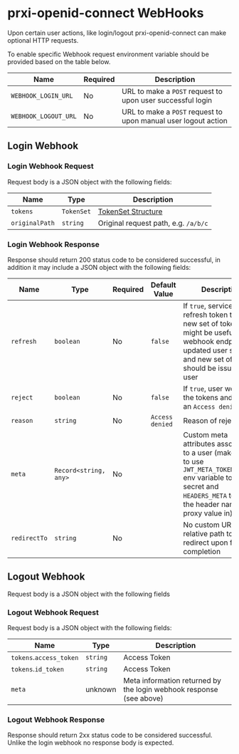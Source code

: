 # prxi-openid-connect WebHooks

Upon certain user actions, like login/logout prxi-openid-connect can make optional HTTP requests.

To enable specific Webhook request environment variable should be provided based on the table below.

| Name                 | Required | Description |
|----------------------|----------|-------------|
| `WEBHOOK_LOGIN_URL`  | No       | URL to make a `POST` request to upon user successful login |
| `WEBHOOK_LOGOUT_URL` | No       | URL to make a `POST` request to upon manual user logout action |

## Login Webhook

### Login Webhook Request

Request body is a JSON object with the following fields:

| Name           | Type       | Description |
|----------------|------------|-------------|
| `tokens`       | `TokenSet` | [TokenSet Structure](https://github.com/panva/node-openid-client/blob/main/docs/README.md#tokenset) |
| `originalPath` | `string`   | Original request path, e.g. `/a/b/c` |

### Login Webhook Response

Response should return 200 status code to be considered successful, in addition it may include a JSON object with the following fields:


| Name         | Type                  | Required | Default Value   | Description |
|--------------|-----------------------|----------|-----------------|-------------|
| `refresh`    | `boolean`             | No       | `false`         | If `true`, service will use refresh token to fetch new set of tokens, might be useful when webhook endpoint updated user state and new set of tokens should be issued to a user |
| `reject`     | `boolean`             | No       | `false`         | If `true`, user won't get the tokens and will see an `Access denied` error |
| `reason`     | `string`              | No       | `Access denied` | Reason of rejection |
| `meta`       | `Record<string, any>` | No       |                 | Custom meta attributes associated to a user (make sure to use `JWT_META_TOKEN_SECRET` env variable to set secret and `HEADERS_META` to set the header name to proxy value in) |
| `redirectTo` | `string`              | No       |                 |  No custom URL or relative path to redirect upon flow completion |

## Logout Webhook

Request body is a JSON object with the following fields

### Logout Webhook Request

Request body is a JSON object with the following fields:

| Name                    | Type       | Description |
|-------------------------|------------|-------------|
| `tokens`.`access_token` | `string`   | Access Token |
| `tokens`.`id_token`     | `string`   | Access Token |
| `meta`                  | unknown    | Meta information returned by the login webhook response (see above) |

### Logout Webhook Response

Response should return 2xx status code to be considered successful. Unlike the login webhook no response body is expected.
